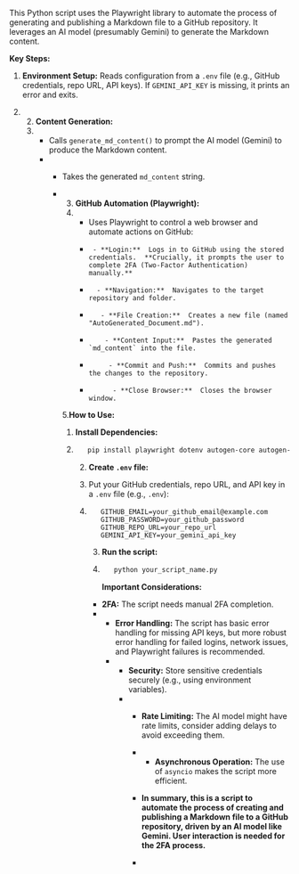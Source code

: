 This Python script uses the Playwright library to automate the process of generating and publishing a Markdown file to a GitHub repository.  It leverages an AI model (presumably Gemini) to generate the Markdown content.

**Key Steps:**

1. **Environment Setup:**  Reads configuration from a `.env` file (e.g., GitHub credentials, repo URL, API keys).  If `GEMINI_API_KEY` is missing, it prints an error and exits.

2. 2. **Content Generation:**
   3.    - Calls `generate_md_content()` to prompt the AI model (Gemini) to produce the Markdown content.
         -    - Takes the generated `md_content` string.
          
              - 3. **GitHub Automation (Playwright):**
                4.    - Uses Playwright to control a web browser and automate actions on GitHub:
                      -      - **Login:**  Logs in to GitHub using the stored credentials.  **Crucially, it prompts the user to complete 2FA (Two-Factor Authentication) manually.**
                      -       - **Navigation:**  Navigates to the target repository and folder.
                      -        - **File Creation:**  Creates a new file (named "AutoGenerated_Document.md").
                      -         - **Content Input:**  Pastes the generated `md_content` into the file.
                      -          - **Commit and Push:**  Commits and pushes the changes to the repository.
                      -           - **Close Browser:**  Closes the browser window.
                  
                5.**How to Use:**

                1. **Install Dependencies:**
                2.    ```bash
                         pip install playwright dotenv autogen-core autogen-ext
                         ```

                      2. **Create `.env` file:**
                      3.    Put your GitHub credentials, repo URL, and API key in a `.env` file (e.g., `.env`):
                      4.   ```
                              GITHUB_EMAIL=your_github_email@example.com
                              GITHUB_PASSWORD=your_github_password
                              GITHUB_REPO_URL=your_repo_url
                              GEMINI_API_KEY=your_gemini_api_key
                              ```


                           3. **Run the script:**
                           4.    ```bash
                                    python your_script_name.py
                                    ```

                                 **Important Considerations:**

                             - **2FA:** The script needs manual 2FA completion.
                             - - **Error Handling:** The script has basic error handling for missing API keys, but more robust error handling for failed logins, network issues, and Playwright failures is recommended.
                               - - **Security:** Store sensitive credentials securely (e.g., using environment variables).
                                 - - **Rate Limiting:**  The AI model might have rate limits, consider adding delays to avoid exceeding them.
                                   - - **Asynchronous Operation:** The use of `asyncio` makes the script more efficient.
                                    
                                   - **In summary, this is a script to automate the process of creating and publishing a Markdown file to a GitHub repository, driven by an AI model like Gemini. User interaction is needed for the 2FA process.**
                                   - 
